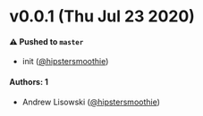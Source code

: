 # v0.0.1 (Thu Jul 23 2020)

#### ⚠️ Pushed to `master`

- init ([@hipstersmoothie](https://github.com/hipstersmoothie))

#### Authors: 1

- Andrew Lisowski ([@hipstersmoothie](https://github.com/hipstersmoothie))

